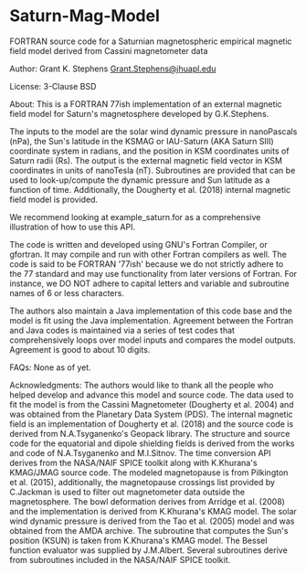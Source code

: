 # Saturn-Mag-Model
FORTRAN source code for a Saturnian magnetospheric empirical magnetic field model derived from Cassini magnetometer data 

Author: Grant K. Stephens
             Grant.Stephens@jhuapl.edu

License: 3-Clause BSD

About: This is a FORTRAN 77ish implementation of an external magnetic field
model for Saturn's magnetosphere developed by G.K.Stephens.

The inputs to the model are the solar wind dynamic pressure in nanoPascals
(nPa), the Sun's latitude in the KSMAG or IAU-Saturn (AKA Saturn SIII) coordinate
system in radians, and the position in KSM coordinates units of Saturn radii (Rs).
The output is the external magnetic field vector in KSM coordinates in units of
nanoTesla (nT). Subroutines are provided that can be used to look-up/compute the
dynamic pressure and Sun latitude as a function of time. Additionally, the
Dougherty et al. (2018) internal magnetic field model is provided.

We recommend looking at example_saturn.for as a comprehensive illustration of
how to use this API.

The code is written and developed using GNU's Fortran Compiler, or gfortran. It
may compile and run with other Fortran compilers as well. The code is said to be
FORTRAN '77ish' because we do not strictly adhere to the 77 standard and may use
functionality from later versions of Fortran. For instance, we DO NOT adhere to
capital letters and variable and subroutine names of 6 or less characters.

The authors also maintain a Java implementation of this code base and the model
is fit using the Java implementation. Agreement between the Fortran and Java
codes is maintained via a series of test codes that comprehensively loops over
model inputs and compares the model outputs. Agreement is good to about 10
digits.

FAQs: None as of yet.

Acknowledgments: The authors would like to thank all the people who helped
develop and advance this model and source code. The data used to fit the model
is from the Cassini Magnetometer (Dougherty et al. 2004) and was obtained from
the Planetary Data System (PDS). The internal magnetic field is an
implementation of Dougherty et al. (2018) and the source code is derived from
N.A.Tsyganenko's Geopack library. The structure and source code for the
equatorial and dipole shielding fields is derived from the works and code of
N.A.Tsyganenko and M.I.Sitnov. The time conversion API derives from the
NASA/NAIF SPICE toolkit along with K.Khurana's KMAG/JMAG source code. The
modeled magnetopause is from Pilkington et al. (2015), additionally, the
magnetopause crossings list provided by C.Jackman is used to filter out
magnetometer data outside the magnetosphere. The bowl deformation derives from
Arridge et al. (2008) and the implementation is derived from K.Khurana's KMAG
model. The solar wind dynamic pressure is derived from the Tao et al. (2005)
model and was obtained from the AMDA archive. The subroutine that computes the
Sun's position (KSUN) is taken from K.Khurana's KMAG model. The Bessel function
evaluator was supplied by J.M.Albert. Several subroutines derive from
subroutines included in the NASA/NAIF SPICE toolkit. 



